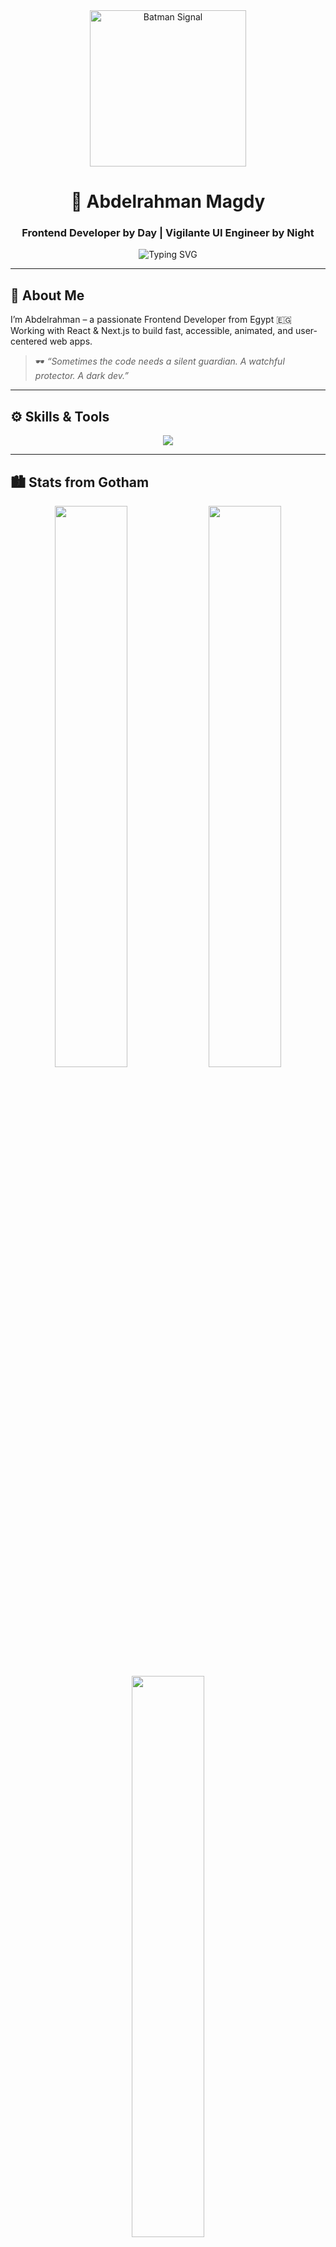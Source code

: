 <!-- Batman Signal at Top -->
<div align="center">
  <img src="https://media.giphy.com/media/kHOgPNQAoYzb8/giphy.gif" width="250" alt="Batman Signal" />
</div>

<h1 align="center">🦇 Abdelrahman Magdy</h1>
<h3 align="center">Frontend Developer by Day | Vigilante UI Engineer by Night</h3>

<p align="center">
  <img src="https://readme-typing-svg.demolab.com?font=Fira+Code&duration=4000&pause=1000&color=FACC15&center=true&vCenter=true&width=500&lines=React+%7C+Next.js+%7C+Tailwind+%7C+Framer+Motion;Clean+Code+%7C+Dark+UI+%7C+Animations;Gotham-inspired+Frontend+Engineering" alt="Typing SVG" />
</p>

---

## 🦇 About Me

I’m Abdelrahman – a passionate Frontend Developer from Egypt 🇪🇬  
Working with React & Next.js to build fast, accessible, animated, and user-centered web apps.

> 🕶️ *“Sometimes the code needs a silent guardian. A watchful protector. A dark dev.”*

---

## ⚙️ Skills & Tools

<p align="center">
  <img src="https://skillicons.dev/icons?i=react,nextjs,js,ts,html,css,tailwind,redux,firebase,vite,git,figma,framer" />
</p>

---

## 🏙️ Stats from Gotham

<p align="center">
  <img src="https://github-readme-stats.vercel.app/api?username=ABDELRAHMAN097&show_icons=true&theme=tokyonight&hide_border=true&title_color=yellow&icon_color=red" width="48%" />
  <img src="https://github-readme-streak-stats.herokuapp.com/?user=ABDELRAHMAN097&theme=tokyonight&hide_border=true" width="48%" />
  <img src="https://github-readme-stats.vercel.app/api/top-langs/?username=ABDELRAHMAN097&layout=compact&theme=tokyonight&hide_border=true" width="48%" />
</p>

---

## 🧠 Projects from the Batcave

<div align="center">

<a href="https://github.com/ABDELRAHMAN097/Planify">
  <img src="https://github-readme-stats.vercel.app/api/pin/?username=ABDELRAHMAN097&repo=Planify&theme=tokyonight" />
</a>

<a href="https://github.com/ABDELRAHMAN097/tismpro">
  <img src="https://github-readme-stats.vercel.app/api/pin/?username=ABDELRAHMAN097&repo=tismpro&theme=tokyonight" />
</a>

</div>

---

## 📬 Contact the Bat-Signal

- 🌍 [Portfolio](https://boodymagdy.vercel.app/)
- 📧 [Email](mailto:bodymagdy097@gmail.com)
- 💼 [LinkedIn](https://www.linkedin.com/in/abdelrahman-magdy-4944a3242/)
- 🐙 [GitHub](https://github.com/ABDELRAHMAN097)

---

## 🦇 Final Quote

> *“It’s not who I am underneath, but what I do that defines me.”* — Batman

<p align="center">
  <img src="https://media.giphy.com/media/B0aGz8obWcOdy/giphy.gif" width="320" alt="Batman Swinging" />
</p>

<p align="center">
  <img src="https://komarev.com/ghpvc/?username=ABDELRAHMAN097&label=Profile%20Views&color=yellow&style=flat" alt="Profile Views" />
</p>
